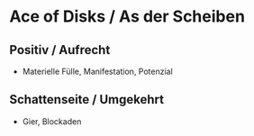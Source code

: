 # Ace of Disks / As der Scheiben

## Positiv / Aufrecht

- Materielle Fülle, Manifestation, Potenzial

## Schattenseite / Umgekehrt

- Gier, Blockaden
